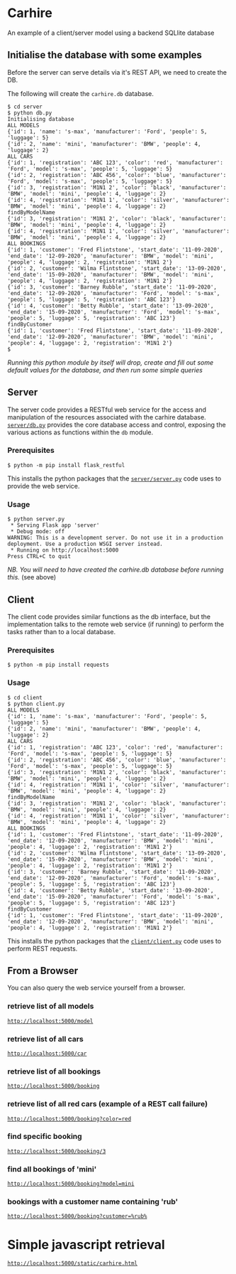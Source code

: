 # Carhire
An example of a client/server model using a backend SQLlite database

## Initialise the database with some examples
Before the server can serve details via it's REST API, we need to create the DB.

The following will create the `carhire.db` database.
```
$ cd server
$ python db.py
Initialising database
ALL MODELS
{'id': 1, 'name': 's-max', 'manufacturer': 'Ford', 'people': 5, 'luggage': 5}
{'id': 2, 'name': 'mini', 'manufacturer': 'BMW', 'people': 4, 'luggage': 2}
ALL CARS
{'id': 1, 'registration': 'ABC 123', 'color': 'red', 'manufacturer': 'Ford', 'model': 's-max', 'people': 5, 'luggage': 5}
{'id': 2, 'registration': 'ABC 456', 'color': 'blue', 'manufacturer': 'Ford', 'model': 's-max', 'people': 5, 'luggage': 5}
{'id': 3, 'registration': 'M1N1 2', 'color': 'black', 'manufacturer': 'BMW', 'model': 'mini', 'people': 4, 'luggage': 2}
{'id': 4, 'registration': 'M1N1 1', 'color': 'silver', 'manufacturer': 'BMW', 'model': 'mini', 'people': 4, 'luggage': 2}
findByModelName
{'id': 3, 'registration': 'M1N1 2', 'color': 'black', 'manufacturer': 'BMW', 'model': 'mini', 'people': 4, 'luggage': 2}
{'id': 4, 'registration': 'M1N1 1', 'color': 'silver', 'manufacturer': 'BMW', 'model': 'mini', 'people': 4, 'luggage': 2}
ALL BOOKINGS
{'id': 1, 'customer': 'Fred Flintstone', 'start_date': '11-09-2020', 'end_date': '12-09-2020', 'manufacturer': 'BMW', 'model': 'mini', 'people': 4, 'luggage': 2, 'registration': 'M1N1 2'}
{'id': 2, 'customer': 'Wilma Flintstone', 'start_date': '13-09-2020', 'end_date': '15-09-2020', 'manufacturer': 'BMW', 'model': 'mini', 'people': 4, 'luggage': 2, 'registration': 'M1N1 2'}
{'id': 3, 'customer': 'Barney Rubble', 'start_date': '11-09-2020', 'end_date': '12-09-2020', 'manufacturer': 'Ford', 'model': 's-max', 'people': 5, 'luggage': 5, 'registration': 'ABC 123'}
{'id': 4, 'customer': 'Betty Rubble', 'start_date': '13-09-2020', 'end_date': '15-09-2020', 'manufacturer': 'Ford', 'model': 's-max', 'people': 5, 'luggage': 5, 'registration': 'ABC 123'}
findByCustomer
{'id': 1, 'customer': 'Fred Flintstone', 'start_date': '11-09-2020', 'end_date': '12-09-2020', 'manufacturer': 'BMW', 'model': 'mini', 'people': 4, 'luggage': 2, 'registration': 'M1N1 2'}
$
```
_Running this python module by itself will drop, create and fill out some default values for the database, and then run some simple queries_

## Server
The server code provides a RESTful web service for the access and manipulation of the resources associated with the carhire database.
[`server/db.py`](server/db.py) provides the core database access and control, exposing the various actions as functions within the `db` module.

### Prerequisites
`$ python -m pip install flask_restful`

This installs the python packages that the [`server/server.py`](server/server.py) code uses to provide the web service.

### Usage
```
$ python server.py
 * Serving Flask app 'server'
 * Debug mode: off
WARNING: This is a development server. Do not use it in a production deployment. Use a production WSGI server instead.
 * Running on http://localhost:5000
Press CTRL+C to quit
```

_NB. You will need to have created the carhire.db database before running this._ (see above)

## Client
The client code provides similar functions as the db interface, but the implementation talks to the remote web service (if running) to perform the tasks rather than to a local database.

### Prerequisites
`$ python -m pip install requests`

### Usage 
```
$ cd client
$ python client.py
ALL MODELS
{'id': 1, 'name': 's-max', 'manufacturer': 'Ford', 'people': 5, 'luggage': 5}
{'id': 2, 'name': 'mini', 'manufacturer': 'BMW', 'people': 4, 'luggage': 2}
ALL CARS
{'id': 1, 'registration': 'ABC 123', 'color': 'red', 'manufacturer': 'Ford', 'model': 's-max', 'people': 5, 'luggage': 5}
{'id': 2, 'registration': 'ABC 456', 'color': 'blue', 'manufacturer': 'Ford', 'model': 's-max', 'people': 5, 'luggage': 5}
{'id': 3, 'registration': 'M1N1 2', 'color': 'black', 'manufacturer': 'BMW', 'model': 'mini', 'people': 4, 'luggage': 2}
{'id': 4, 'registration': 'M1N1 1', 'color': 'silver', 'manufacturer': 'BMW', 'model': 'mini', 'people': 4, 'luggage': 2}
findByModelName
{'id': 3, 'registration': 'M1N1 2', 'color': 'black', 'manufacturer': 'BMW', 'model': 'mini', 'people': 4, 'luggage': 2}
{'id': 4, 'registration': 'M1N1 1', 'color': 'silver', 'manufacturer': 'BMW', 'model': 'mini', 'people': 4, 'luggage': 2}
ALL BOOKINGS
{'id': 1, 'customer': 'Fred Flintstone', 'start_date': '11-09-2020', 'end_date': '12-09-2020', 'manufacturer': 'BMW', 'model': 'mini', 'people': 4, 'luggage': 2, 'registration': 'M1N1 2'}
{'id': 2, 'customer': 'Wilma Flintstone', 'start_date': '13-09-2020', 'end_date': '15-09-2020', 'manufacturer': 'BMW', 'model': 'mini', 'people': 4, 'luggage': 2, 'registration': 'M1N1 2'}
{'id': 3, 'customer': 'Barney Rubble', 'start_date': '11-09-2020', 'end_date': '12-09-2020', 'manufacturer': 'Ford', 'model': 's-max', 'people': 5, 'luggage': 5, 'registration': 'ABC 123'}
{'id': 4, 'customer': 'Betty Rubble', 'start_date': '13-09-2020', 'end_date': '15-09-2020', 'manufacturer': 'Ford', 'model': 's-max', 'people': 5, 'luggage': 5, 'registration': 'ABC 123'}
findByCustomer
{'id': 1, 'customer': 'Fred Flintstone', 'start_date': '11-09-2020', 'end_date': '12-09-2020', 'manufacturer': 'BMW', 'model': 'mini', 'people': 4, 'luggage': 2, 'registration': 'M1N1 2'}
```
This installs the python packages that the [`client/client.py`](client/client.py) code uses to perform REST requests.

## From a Browser
You can also query the web service yourself from a browser.

### retrieve list of all models
[`http://localhost:5000/model`](http://localhost:5000/model)

### retrieve list of all cars
[`http://localhost:5000/car`](http://localhost:5000/car)

### retrieve list of all bookings
[`http://localhost:5000/booking`](http://localhost:5000/booking)

### retrieve list of all red cars (example of a REST call failure)
[`http://localhost:5000/booking?color=red`](http://localhost:5000/booking?color=red)

### find specific booking
[`http://localhost:5000/booking/3`](http://localhost:5000/booking/3)

### find all bookings of 'mini'
[`http://localhost:5000/booking?model=mini`](http://localhost:5000/booking?model=mini)

### bookings with a customer name containing 'rub'
[`http://localhost:5000/booking?customer=%rub%`](http://localhost:5000/booking?customer=%rub%)

# Simple javascript retrieval


[`http://localhost:5000/static/carhire.html`](http://localhost:5000/static/carhire.html)
